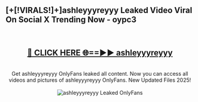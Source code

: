 <h2>[+[!VIRALS!]+]ashleyyyreyyy Leaked Video Viral On Social X Trending Now - oypc3</h2>
<br>
<div align="center">
<h2><a href="https://libra.edu.pl?ashleyyyreyyy" rel="nofollow">🔴 CLICK HERE 🌐==►► ashleyyyreyyy</a></h2>
<br>
Get ashleyyyreyyy OnlyFans leaked all content. Now you can access all videos and pictures of ashleyyyreyyy OnlyFans. New Updated Files 2025!
<br>
<br>
<a href="https://libra.edu.pl?ashleyyyreyyy" rel="nofollow" data-target="animated-image.originalLink"><img src="https://i.ibb.co.com/WyWwxjT/player-gif2.gif" alt="ashleyyyreyyy Leaked OnlyFans" style="max-width: 100%; display: inline-block;" data-target="animated-image.originalImage"></a>
</div>
<br>